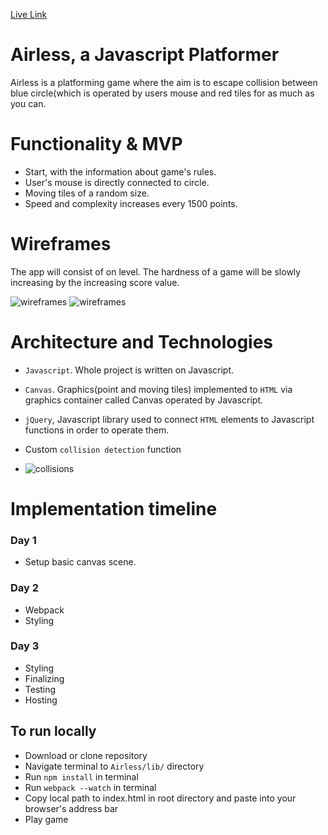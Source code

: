 [Live Link](https://mischatch.github.io/Airless/)

# Airless, a Javascript Platformer

Airless is a platforming game where the aim is to escape collision between blue circle(which is operated by users mouse and red tiles for as much as you can.


# Functionality & MVP

* Start, with the information about game's rules.
* User's mouse is directly connected to circle.
* Moving tiles of a random size.
* Speed and complexity increases every 1500 points.

# Wireframes

The app will consist of on level. The hardness of a game will be slowly increasing by the increasing score value.

![wireframes](https://s3.us-east-2.amazonaws.com/clone-app-dev/wire1.1.png)
![wireframes](https://s3.us-east-2.amazonaws.com/clone-app-dev/wire1.2.png)

# Architecture and Technologies

* `Javascript`. Whole project is written on Javascript.
* `Canvas`. Graphics(point and moving tiles) implemented to `HTML` via graphics container called Canvas operated by Javascript.
* `jQuery`, Javascript library used to connect `HTML` elements to Javascript functions in order to operate them.
* Custom `collision detection` function

* ![collisions](https://s3.us-east-2.amazonaws.com/clone-app-dev/collision.png)

# Implementation timeline

### Day 1
* Setup basic canvas scene.

### Day 2
* Webpack
* Styling

### Day 3
* Styling
* Finalizing
* Testing
* Hosting

## To run locally
* Download or clone repository
* Navigate terminal to `Airless/lib/` directory
* Run `npm install` in  terminal
* Run `webpack --watch` in terminal
* Copy local path to index.html in root directory and paste into your browser's address bar
* Play game
